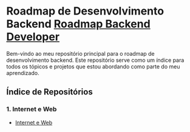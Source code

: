 # Roadmap de Desenvolvimento Backend [Roadmap Backend Developer](https://roadmap.sh/backend)

Bem-vindo ao meu repositório principal para o roadmap de desenvolvimento backend. Este repositório serve como um índice para todos os tópicos e projetos que estou abordando como parte do meu aprendizado.

## Índice de Repositórios

### 1. Internet e Web
- [Internet e Web](https://github.com/gilmarSantana/)
